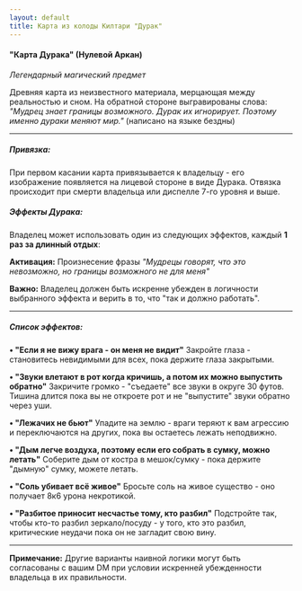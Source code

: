 ```yaml
---
layout: default
title: Карта из колоды Килтари "Дурак"
---
```


#### **"Карта Дурака" (Нулевой Аркан)**

*Легендарный магический предмет*

Древняя карта из неизвестного материала, мерцающая между реальностью и сном. На обратной стороне выгравированы слова: *"Мудрец знает границы возможного. Дурак их игнорирует. Поэтому именно дураки меняют мир."* (написано на языке бездны)

-----

##### **Привязка:**

При первом касании карта привязывается к владельцу - его изображение появляется на лицевой стороне в виде Дурака. Отвязка происходит при смерти владельца или диспелле 7-го уровня и выше.

##### **Эффекты Дурака:**

Владелец может использовать один из следующих эффектов, каждый **1 раз за длинный отдых**:

**Активация:** Произнесение фразы *"Мудрецы говорят, что это невозможно, но границы возможного не для меня"*

**Важно:** Владелец должен быть искренне убежден в логичности выбранного эффекта и верить в то, что "так и должно работать".

-----

##### **Список эффектов:**

**• "Если я не вижу врага - он меня не видит"**
Закройте глаза - становитесь невидимыми для всех, пока держите глаза закрытыми.

**• "Звуки влетают в рот когда кричишь, а потом их можно выпустить обратно"**
Закричите громко - "съедаете" все звуки в округе 30 футов. Тишина длится пока вы не откроете рот и не "выпустите" звуки обратно через уши.

**• "Лежачих не бьют"**
Упадите на землю - враги теряют к вам агрессию и переключаются на других, пока вы остаетесь лежать неподвижно.

**• "Дым легче воздуха, поэтому если его собрать в сумку, можно летать"**
Соберите дым от костра в мешок/сумку - пока держите "дымную" сумку, можете летать.

**• "Соль убивает всё живое"**
Бросьте соль на живое существо - оно получает 8к6 урона некротикой.

**• "Разбитое приносит несчастье тому, кто разбил"**
Подстройте так, чтобы кто-то разбил зеркало/посуду - у того, кто это разбил, критические неудачи пока он не загладит свою вину.

-----

**Примечание:** Другие варианты наивной логики могут быть согласованы с вашим DM при условии искренней убежденности владельца в их правильности.


